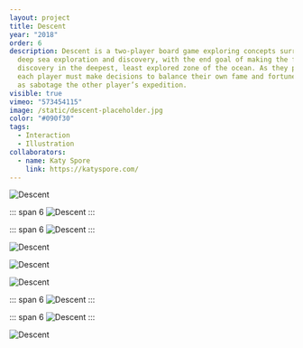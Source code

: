 ```yaml
---
layout: project
title: Descent
year: "2018"
order: 6
description: Descent is a two-player board game exploring concepts surrounding
  deep sea exploration and discovery, with the end goal of making the first
  discovery in the deepest, least explored zone of the ocean. As they progress,
  each player must make decisions to balance their own fame and fortune, as well
  as sabotage the other player’s expedition.
visible: true
vimeo: "573454115"
image: /static/descent-placeholder.jpg
color: "#090f30"
tags:
  - Interaction
  - Illustration
collaborators:
  - name: Katy Spore
    link: https://katyspore.com/
---
```

![Descent ](/static/descent-laid-out.jpg)

::: span 6
![Descent ](/static/descent-box-open.jpg)
:::

::: span 6
![Descent ](/static/descent-piece-bags.jpg)
:::

![Descent ](/static/descent-cards.jpg)

![Descent ](/static/descent-full-board.jpg)

![Descent ](/static/descent-scoreboards.jpg)

::: span 6
![Descent ](/static/descent-box-closed.jpg)
:::

::: span 6
![Descent ](/static/descent-instructions.jpg)
:::

![Descent ](/static/descent-gameplay.jpeg)